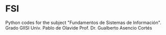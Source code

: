 # FSI
Python codes for the subject "Fundamentos de Sistemas de Información".
Grado GIISI
Univ. Pablo de Olavide
Prof. Dr. Gualberto Asencio Cortés
